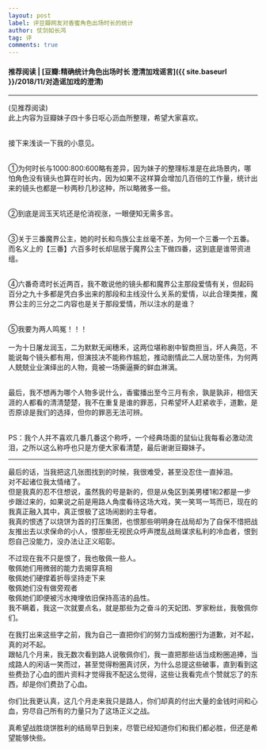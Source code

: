 ```yaml
---
layout: post
label: 评豆瓣网友对香蜜角色出场时长的统计
author: 仗剑如长鸿
tag: 评
comments: true
---
```

#### 推荐阅读 | [豆瓣:精确统计角色出场时长 澄清加戏谣言]({{ site.baseurl }}/2018/11/对造谣加戏的澄清)
---

(见推荐阅读)  
此上内容为豆瓣妹子四十多日呕心沥血所整理，希望大家喜欢。

<br>接下来浅谈一下我的小意见。

<br>①为何时长与1000:800:600略有差异，因为妹子的整理标准是在此场景内，哪怕角色没有镜头也算在时长内，因为如果不这样算会增加几百倍的工作量，统计出来的镜头也都是一秒两秒几秒这种，所以略微多一些。

<br>②到底是润玉天坑还是伦消视涨，一眼便知无需多言。

<br>③关于三番魔界公主，她的时长和鸟族公主丝毫不差，为何一个三番一个五番。而名义上的【三番】六百多时长却屈居于魔界公主下做四番，这到底是谁带资进组。

<br>④六番奇鸢时长近两百，我不敢说他的镜头都和魔界公主那段爱情有关，但起码百分之九十多都是凭白多出来的那段和主线没什么关系的爱情，以此合理类推，魔界公主的三分之二内容也是关于那段爱情，所以注水的是谁？

<br>⑤我要为两人鸣冤！！！<br>
<br>一为十日屠龙润玉，二为默默无闻穗禾，这两位堪称剧中智商担当，坏人典范，不能说每个镜头都有用，但演技决不能称作尴尬，推动剧情此二人居功至伟，为何两人兢兢业业演绎出的人物，竟被一场撕逼撕的鲜血淋漓。

<br>最后，我不想再为哪个人物多说什么，香蜜播出至今三月有余，孰是孰非，相信天涯的人都看的清清楚楚，我不在重复是谁的罪恶，只希望坏人赶紧收手，道歉，是否原谅是我们的选择，但你的罪恶无法可辨。

<br>PS：我个人并不喜欢几番几番这个称呼，一个经典场面的鼠仙让我每看必激动流泪，之所以这么称呼也只是方便大家看清楚，最后谢谢豆瓣妹子。


---

最后的话，当我把这几张图找到的时候，我很难受，甚至没忍住一直掉泪。
<br>对不起诸位我太情绪了。
<br>但是我真的忍不住想说，虽然我的号是新的，但是从兔区到美男楼1和2都是一步步跟过来的，如果说之前是用路人角度看待这场大戏，笑一笑骂一骂而已，现在的我真正融入其中，真正恨极了这场闹剧的主导者。
<br>我真的恨透了以烧饼为首的打压集团，也恨那些明明身在战局却为了自保不惜把战友推出去以求保命的小人，恨那些无视民众呼声搅乱战局谋求私利的冷血者，恨到怨自己没能力，没办法让正义昭彰。

不过现在我不只是恨了，我也敬佩一些人。
<br>敬佩她们用微弱的能力去揭穿真相
<br>敬佩她们硬撑着折辱坚持走下来
<br>敬佩她们没有做旁观者
<br>敬佩她们即便被污水掩埋依旧保持高洁的品性。
<br>我不瞒着，我这一次就要点名，就是那些为之奋斗的天妃团、罗家粉丝，我敬佩你们。

在我打出来这些字之前，我为自己一直把你们的努力当成粉圈行为道歉，对不起，真的对不起。
<br>跟帖几个月来，我无数次看到路人说敬佩你们，我一直把那些话当成粉圈追捧，当成路人的闲话一笑而过，甚至觉得粉圈真讨厌，为什么总提这些破事，直到看到这些费劲了心血的图片资料才觉得我不配这么觉得，这些让我看完点个赞就忘了的东西，却是你们费劲了心血。

你们比我更认真，这几个月走来我只是路人，你们却真的付出大量的金钱时间和心血，穷尽自己所有的力量只为了这场正义之战。

真希望战胜烧饼胜利的结局早日到来，尽管已经知道你们和我们都必胜，但还是希望能够快些。
